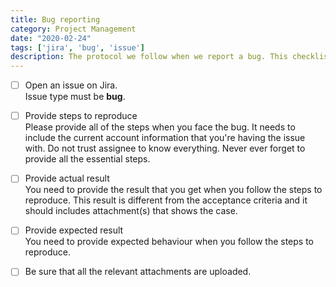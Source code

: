 ```yaml
---
title: Bug reporting
category: Project Management
date: "2020-02-24"
tags: ['jira', 'bug', 'issue']
description: The protocol we follow when we report a bug. This checklist is vital for assignee to understand the problem and reproduce it.
---
```


- [ ] Open an issue on Jira.  
Issue type must be **bug**. 

- [ ] Provide steps to reproduce  
Please provide all of the steps when you face the bug. It needs to include the current account information that you're having the issue with. Do not trust assignee to know everything. Never ever forget to provide all the essential steps.

- [ ] Provide actual result  
You need to provide the result that you get when you follow the steps to reproduce. This result is different from the acceptance criteria and it should includes attachment(s) that shows the case.

- [ ] Provide expected result  
You need to provide expected behaviour when you follow the steps to reproduce.

- [ ] Be sure that all the relevant attachments are uploaded.
